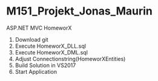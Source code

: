 # M151_Projekt_Jonas_Maurin
ASP.NET MVC HomeworX

1. Download git
2. Execute HomeworX_DLL.sql
3. Execute HomeworX_DML.sql
4. Adjust Connectionstring(HomeworXEntities)
5. Build Solution in VS2017
6. Start Application
